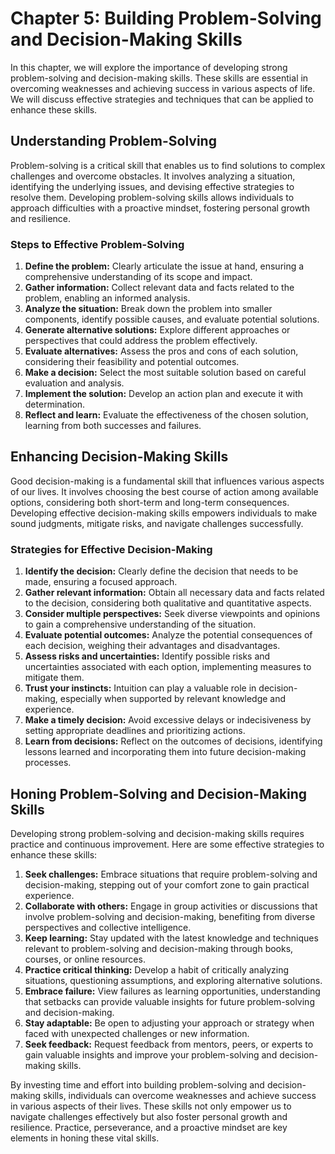 Chapter 5: Building Problem-Solving and Decision-Making Skills
==============================================================

In this chapter, we will explore the importance of developing strong problem-solving and decision-making skills. These skills are essential in overcoming weaknesses and achieving success in various aspects of life. We will discuss effective strategies and techniques that can be applied to enhance these skills.

Understanding Problem-Solving
-----------------------------

Problem-solving is a critical skill that enables us to find solutions to complex challenges and overcome obstacles. It involves analyzing a situation, identifying the underlying issues, and devising effective strategies to resolve them. Developing problem-solving skills allows individuals to approach difficulties with a proactive mindset, fostering personal growth and resilience.

### Steps to Effective Problem-Solving

1. **Define the problem:** Clearly articulate the issue at hand, ensuring a comprehensive understanding of its scope and impact.
2. **Gather information:** Collect relevant data and facts related to the problem, enabling an informed analysis.
3. **Analyze the situation:** Break down the problem into smaller components, identify possible causes, and evaluate potential solutions.
4. **Generate alternative solutions:** Explore different approaches or perspectives that could address the problem effectively.
5. **Evaluate alternatives:** Assess the pros and cons of each solution, considering their feasibility and potential outcomes.
6. **Make a decision:** Select the most suitable solution based on careful evaluation and analysis.
7. **Implement the solution:** Develop an action plan and execute it with determination.
8. **Reflect and learn:** Evaluate the effectiveness of the chosen solution, learning from both successes and failures.

Enhancing Decision-Making Skills
--------------------------------

Good decision-making is a fundamental skill that influences various aspects of our lives. It involves choosing the best course of action among available options, considering both short-term and long-term consequences. Developing effective decision-making skills empowers individuals to make sound judgments, mitigate risks, and navigate challenges successfully.

### Strategies for Effective Decision-Making

1. **Identify the decision:** Clearly define the decision that needs to be made, ensuring a focused approach.
2. **Gather relevant information:** Obtain all necessary data and facts related to the decision, considering both qualitative and quantitative aspects.
3. **Consider multiple perspectives:** Seek diverse viewpoints and opinions to gain a comprehensive understanding of the situation.
4. **Evaluate potential outcomes:** Analyze the potential consequences of each decision, weighing their advantages and disadvantages.
5. **Assess risks and uncertainties:** Identify possible risks and uncertainties associated with each option, implementing measures to mitigate them.
6. **Trust your instincts:** Intuition can play a valuable role in decision-making, especially when supported by relevant knowledge and experience.
7. **Make a timely decision:** Avoid excessive delays or indecisiveness by setting appropriate deadlines and prioritizing actions.
8. **Learn from decisions:** Reflect on the outcomes of decisions, identifying lessons learned and incorporating them into future decision-making processes.

Honing Problem-Solving and Decision-Making Skills
-------------------------------------------------

Developing strong problem-solving and decision-making skills requires practice and continuous improvement. Here are some effective strategies to enhance these skills:

1. **Seek challenges:** Embrace situations that require problem-solving and decision-making, stepping out of your comfort zone to gain practical experience.
2. **Collaborate with others:** Engage in group activities or discussions that involve problem-solving and decision-making, benefiting from diverse perspectives and collective intelligence.
3. **Keep learning:** Stay updated with the latest knowledge and techniques relevant to problem-solving and decision-making through books, courses, or online resources.
4. **Practice critical thinking:** Develop a habit of critically analyzing situations, questioning assumptions, and exploring alternative solutions.
5. **Embrace failure:** View failures as learning opportunities, understanding that setbacks can provide valuable insights for future problem-solving and decision-making.
6. **Stay adaptable:** Be open to adjusting your approach or strategy when faced with unexpected challenges or new information.
7. **Seek feedback:** Request feedback from mentors, peers, or experts to gain valuable insights and improve your problem-solving and decision-making skills.

By investing time and effort into building problem-solving and decision-making skills, individuals can overcome weaknesses and achieve success in various aspects of their lives. These skills not only empower us to navigate challenges effectively but also foster personal growth and resilience. Practice, perseverance, and a proactive mindset are key elements in honing these vital skills.
